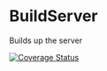 # BuildServer

Builds up the server

[![Coverage Status](https://coveralls.io/repos/github/brotherlogic/buildserver/badge.svg)](https://coveralls.io/github/brotherlogic/buildserver)
